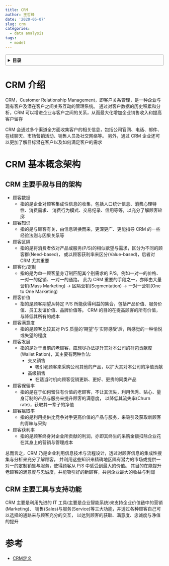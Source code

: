 ```yaml
---
title: CRM
author: 王哲峰
date: '2020-05-07'
slug: crm
categories:
  - data analysis
tags:
  - model
---
```


<style>
details {
    border: 1px solid #aaa;
    border-radius: 4px;
    padding: .5em .5em 0;
}
summary {
    font-weight: bold;
    margin: -.5em -.5em 0;
    padding: .5em;
}
details[open] {
    padding: .5em;
}
details[open] summary {
    border-bottom: 1px solid #aaa;
    margin-bottom: .5em;
}
img {
    pointer-events: none;
}
</style>

<details><summary>目录</summary><p>

- [CRM 介绍](#crm-介绍)
- [CRM 基本概念架构](#crm-基本概念架构)
  - [CRM 主要手段与目的架构](#crm-主要手段与目的架构)
  - [CRM 主要工具与支持功能](#crm-主要工具与支持功能)
- [参考](#参考)
</p></details><p></p>

# CRM 介绍

CRM，Customer Relationship Management，即客户关系管理，是一种企业与现有客户及潜在客户之间关系互动的管理系统。
通过对客户数据的历史积累和分析，CRM 可以增进企业与客户之间的关系，从而最大化增加企业销售收入和提高客户留存

CRM 会通过多个渠道全方面收集客户的相关信息，包括公司官网、电话、邮件、在线聊天、市场营销活动、销售人员及社交网络等。
另外，通过 CRM 企业还可以更加了解目标潜在客户以及如何满足客户的需求

# CRM 基本概念架构

## CRM 主要手段与目的架构

* 顾客数据
    - 指的是企业对顾客集成性信息的收集，包括人口统计信息、消费心理特性、消费需求、
      消费行为模式、交易纪录、信用等等，以充分了解顾客轮廓
* 顾客知识
    - 指的是与顾客有关，由信息转换而来，更深更广、更能指导 CRM 的一些经验法则与因果关系等
* 顾客区隔
    - 指的是将消费者依对产品或服务(P/S)的相似欲望与需求，区分为不同的顾客群(Need-based)，
      或以顾客获利率来区分(Value-based)，后者对 CRM 尤其重要
* 顾客化/定制
    - 指的是为单一顾客量身订制匹配其个别需求的 P/S，例如一对一的价格、一对一的促销、一对一的通路。
      此为 CRM 重要的手段之一，亦即由大量营销(Mass Marketing) -> 区隔营销(Segmentation) -> 一对一营销(One to One Marketing)
* 顾客价值
    - 指的是顾客期望从特定 P/S 所能获得利益的集合，包括产品价值、服务价值、员工友谊价值、品牌价值等。
      CRM 的目的在提高顾客的所有价值，与降低其所有的成本
* 顾客满意度
    - 指的是顾客比较其对 P/S 质量的‘期望’与‘实际感受’后，所感觉的一种愉悦或失望的程度
* 顾客发展
    - 指的是对于当前的老顾客，应想尽办法提升其对本公司的荷包贡献度(Wallet Ration)，其主要有两种作法: 
        - 交叉销售
           - 吸引老顾客来采购公司其他的产品，以扩大其对本公司的净值贡献
        - 高级销售
           - 在适当时机向顾客促销更新、更好、更贵的同类产品
* 顾客保留率
    - 指的是在于如何留住有价值的老顾客，不让其流失，利用优秀、贴心、量身订制的产品与服务来提升顾客的满意度，
      以降低其流失率(Churn rate)，获取其一辈子的净值
* 顾客赢取率
    - 指的是利用提供比竞争对手更高价值的产品与服务，来吸引及获取新顾客的青睐与采购
* 顾客获利率
    - 指的是顾客终身对企业所贡献的利润，亦即其终生的采购金额扣除企业花在其身上的营销与管理成本

总而言之，CRM 乃是企业利用信息技术与流程设计，透过对顾客信息的集成性搜集与分析来充分了解顾客，
并利用这些知识来精确地区隔有潜力的市场或提供一对一的定制销售与服务，使得顾客从 P/S 中感受到最大的价值。
其目的在能提升老顾客的满意度与忠诚度，并能吸引好的新顾客，共创企业最大的收益与利润

## CRM 主要工具与支持功能

CRM 主要是利用先进的 IT 工具(主要是企业智能系统)来支持企业价值链中的营销(Marketing)、
销售(Sales)与服务(Service)等三大功能，并透过各种顾客自己可以选择的通路来与顾客充分的交互，
以达到顾客的获取、满意度、忠诚度与净值的提升

# 参考

* [CRM定义](https://zh.wikipedia.org/wiki/%E5%AE%A2%E6%88%B7%E5%85%B3%E7%B3%BB%E7%AE%A1%E7%90%86)

